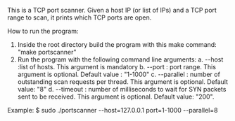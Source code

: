 This is a TCP port scanner. Given a host IP (or list of IPs) and a TCP port range to scan, it prints which TCP ports are open.

How to run the program:
1. Inside the root directory build the program with this make command: "make portscanner"
2. Run the program with the following command line arguments:
   a. --host :list of hosts. This argument is mandatory
   b. --port : port range. This argument is optional. Default value : "1-1000"
   c. --parallel : number of outstanding scan requests per thread. This argument is optional. Default value: "8"
   d. --timeout : number of milliseconds to wait for SYN packets sent to be received. This argument is optional. 
                  Default value: "200".

Example:
	$ sudo ./portscanner --host=127.0.0.1 port=1-1000 --parallel=8

